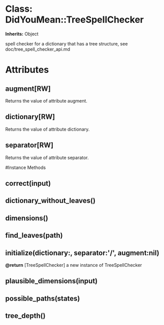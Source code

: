 # Class: DidYouMean::TreeSpellChecker
**Inherits:** Object
    

spell checker for a dictionary that has a tree structure, see
doc/tree_spell_checker_api.md


# Attributes
## augment[RW] [](#attribute-i-augment)
Returns the value of attribute augment.

## dictionary[RW] [](#attribute-i-dictionary)
Returns the value of attribute dictionary.

## separator[RW] [](#attribute-i-separator)
Returns the value of attribute separator.


#Instance Methods
## correct(input) [](#method-i-correct)

## dictionary_without_leaves() [](#method-i-dictionary_without_leaves)

## dimensions() [](#method-i-dimensions)

## find_leaves(path) [](#method-i-find_leaves)

## initialize(dictionary:, separator:'/', augment:nil) [](#method-i-initialize)

**@return** [TreeSpellChecker] a new instance of TreeSpellChecker

## plausible_dimensions(input) [](#method-i-plausible_dimensions)

## possible_paths(states) [](#method-i-possible_paths)

## tree_depth() [](#method-i-tree_depth)

